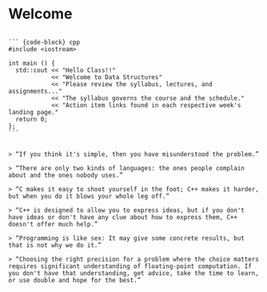 # Welcome


```` {admonition} &nbsp;

``` {code-block} cpp
#include <iostream>

int main () {
  std::cout << "Hello Class!!"
            << "Welcome to Data Structures"
            << "Please review the syllabus, lectures, and assignments..."
            << "The syllabus governs the course and the schedule."
            << "Action item links found in each respective week's landing page."
  return 0; 
};
```
````

``` {card} Words of Wisdom from Bjarne Stroustrup

> “If you think it's simple, then you have misunderstood the problem.” 

> “There are only two kinds of languages: the ones people complain about and the ones nobody uses.” 

> “C makes it easy to shoot yourself in the foot; C++ makes it harder, but when you do it blows your whole leg off.” 

> “C++ is designed to allow you to express ideas, but if you don't have ideas or don't have any clue about how to express them, C++ doesn't offer much help.” 

> “Programming is like sex: It may give some concrete results, but that is not why we do it.” 

> “Choosing the right precision for a problem where the choice matters requires significant understanding of floating-point computation. If you don't have that understanding, get advice, take the time to learn, or use double and hope for the best.” 
```

